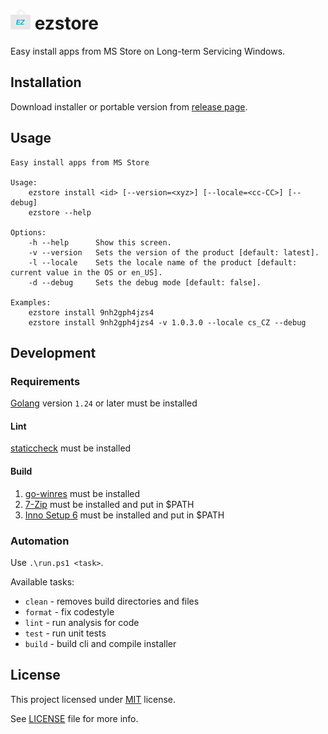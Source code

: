# ![icon](/icons/icon16.png) ezstore
Easy install apps from MS Store on Long-term Servicing Windows.

## Installation

Download installer or portable version from
[release page](https://github.com/blbrdv/ezstore/releases).

## Usage

```
Easy install apps from MS Store

Usage:
    ezstore install <id> [--version=<xyz>] [--locale=<cc-CC>] [--debug]
    ezstore --help

Options:
    -h --help      Show this screen.
    -v --version   Sets the version of the product [default: latest].
    -l --locale    Sets the locale name of the product [default: current value in the OS or en_US].
    -d --debug     Sets the debug mode [default: false].

Examples:
    ezstore install 9nh2gph4jzs4
    ezstore install 9nh2gph4jzs4 -v 1.0.3.0 --locale cs_CZ --debug
```

## Development

### Requirements

[Golang](https://go.dev/dl/) version `1.24` or later must be installed

#### Lint

[staticcheck](https://staticcheck.dev/) must be installed

#### Build 

1. [go-winres](https://github.com/tc-hib/go-winres) must be installed
2. [7-Zip](https://7-zip.org/) must be installed and put in $PATH
3. [Inno Setup 6](https://jrsoftware.org/isinfo.php) must be installed and put in $PATH

### Automation

Use `.\run.ps1 <task>`.

Available tasks:
 - `clean` - removes build directories and files
 - `format` - fix codestyle
 - `lint` - run analysis for code
 - `test` - run unit tests
 - `build` - build cli and compile installer

## License

This project licensed under [MIT](https://opensource.org/license/mit/) license.

See [LICENSE](LICENSE) file for more info.
